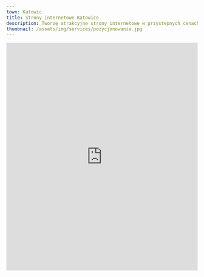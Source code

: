 ```yaml
---
town: Katowic
title: Strony internetowe Katowice
description: Tworzę atrakcyjne strony internetowe w przystepnych cenach dla firm z Katowic. Zadzwoń do mnie +48 788 660 190
thumbnail: /assets/img/services/pozycjonowanie.jpg
---
```


<iframe src="https://www.google.com/maps/embed?pb=!1m18!1m12!1m3!1d81701.93739848117!2d18.924792709989514!3d50.21375311719634!2m3!1f0!2f0!3f0!3m2!1i1024!2i768!4f13.1!3m3!1m2!1s0x4716ce2336a1ccd1%3A0xb9af2a350559fabb!2sKatowice!5e0!3m2!1spl!2spl!4v1682840272713!5m2!1spl!2spl" width="100%" height="600" style="border:0;" allowfullscreen="" loading="lazy" referrerpolicy="no-referrer-when-downgrade"></iframe>
